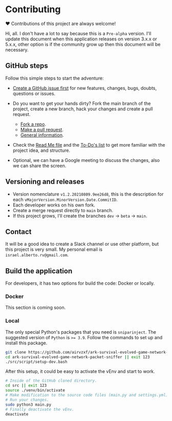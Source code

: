# Contributing

❤ Contributions of this project are always welcome!

Hi, all. I don't have a lot to say because this is a `Pre-alpha` version. I'll
update this document when this application releases on version 3.x.x or 5.x.x,
other option is if the community grow up then this document will be necessary.

## GitHub steps

Follow this simple steps to start the adventure:

- [Create a GitHub issue first][new-issue] for new features, changes, bugs,
  doubts, questions or issues.

- Do you want to get your hands dirty? Fork the main branch of the project,
  create a new branch, hack your changes and create a pull request.
    - [Fork a repo][fork-a-repo].
    - [Make a pull request][about-pull-requests].
    - [General information][contribute-github].

- Check the [Read Me file][read-me] and the [To-Do's list][to-do] to get more
  familiar with the project idea, and structure.

- Optional, we can have a Google meeting to discuss the changes, also we can
  share the screen.

## Versioning and releases

- Version nomenclature `v1.2.20210809.9ee26d8`, this is the description for
  each `vMajorVersion.MinorVersion.Date.CommitID`.
- Each developer works on his own fork.
- Create a merge request directly to `main` branch.
- If this project grows, I'll create the branches `dev` -> `beta` ->
  `main`.

## Contact

It will be a good idea to create a Slack channel or use other platform, but
this project is very small. My personal email is `israel.alberto.rv@gmail.com`.

## Build the application

For developers, it has two options for build the code: Docker or locally.

### Docker

This section is coming soon.

### Local

The only special Python's packages that you need is `sniparinject`. The
suggested version of `Python` is `>= 3.9`. Follow the commands to set up and
install this package.

```bash
git clone https://github.com/airvzxf/ark-survival-evolved-game-network-packet-sniffer.git
cd ark-survival-evolved-game-network-packet-sniffer || exit 123
./src/script/setup-dev.bash
```

After this setup, it could be easy to activate the vEnv and start to work.

```bash
# Inside of the GitHub cloned directory.
cd src || exit 123
source ./venv/bin/activate
# Make modification to the source code files (main.py and settings.yml).
# Run your changes.
sudo python3 main.py
# Finally deactivate the vEnv.
deactivate
```

[new-issue]: https://github.com/airvzxf/bose-connect-app-linux/issues/new

[fork-a-repo]: https://help.github.com/articles/fork-a-repo/

[about-pull-requests]: https://help.github.com/articles/about-pull-requests/

[contribute-github]: https://docs.github.com/en/github/collaborating-with-pull-requests

[read-me]: ../README.md

[to-do]: ../TODO.md
